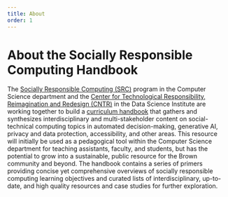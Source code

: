 ```yaml
---
title: About
order: 1
---
```


# About the Socially Responsible Computing Handbook 

The [Socially Responsible Computing (SRC)](https://responsible.cs.brown.edu/) program in the Computer Science department and the [Center for Technological Responsibility, Reimagination and Redesign (CNTR)](https://cntr.brown.edu/) in the Data Science Institute are working together to build a [curriculum handbook](https://cntr.brown.edu/projects#socially-responsible-computing-src-curriculum-handbook) that gathers and synthesizes interdisciplinary and multi-stakeholder content on social-technical computing topics in automated decision-making, generative AI, privacy and data protection, accessibility, and other areas. This resource will initially be used as a pedagogical tool within the Computer Science department for teaching assistants, faculty, and students, but has the potential to grow into a sustainable, public resource for the Brown community and beyond. The handbook contains a series of primers providing concise yet comprehensive overviews of socially responsible computing learning objectives and curated lists of interdisciplinary, up-to-date, and high quality resources and case studies for further exploration.
